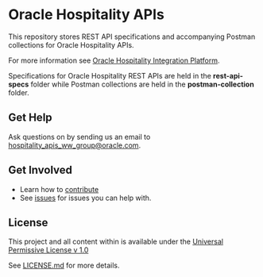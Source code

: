# Oracle Hospitality APIs

This repository stores REST API specifications and accompanying Postman collections for Oracle Hospitality APIs.

For more information see [Oracle Hospitality Integration Platform](https://www.oracle.com/industries/hospitality/integration-platform/).

Specifications for Oracle Hospitality REST APIs are held in the **rest-api-specs** folder while Postman collections are held in the **postman-collection** folder.

## Get Help

Ask questions on by sending us an email to <hospitality_apis_ww_group@oracle.com>.

## Get Involved

* Learn how to [contribute](CONTRIBUTING.md)
* See [issues](https://github.com/oracle/hospitality-api-docs/issues) for issues you can help with.

## License

This project and all content within is available under the [Universal Permissive License v 1.0](http://oss.oracle.com/licenses/upl)

See [LICENSE.md](LICENSE.txt) for more details.
